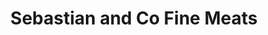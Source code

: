 ---
title: "Sebastian and Co Fine Meats"
url: /vancouver/sebastian-and-co-fine-meats/
shop: butcher
---